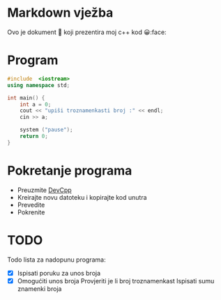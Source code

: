 # Markdown vježba
Ovo je dokument :memo: koji prezentira moj c++ kod :grinning::face:
# Program
```cpp
#include  <iostream>
using namespace std;

int main() {
    int a = 0;
    cout << "upiši troznamenkasti broj :" << endl;
    cin >> a;

    system ("pause");
    return 0;
}
```

# Pokretanje programa
 - Preuzmite [DevCpp](https://sourceforge.net/projects/orwelldevcpp/)
 - Kreirajte novu datoteku i kopirajte kod unutra
- Prevedite
- Pokrenite

# TODO
Todo lista za nadopunu programa:
-[x] Ispisati poruku za unos broja
-[x] Omogućiti unos broja
Provjeriti je li broj troznamenkast
Ispisati sumu znamenki broja
